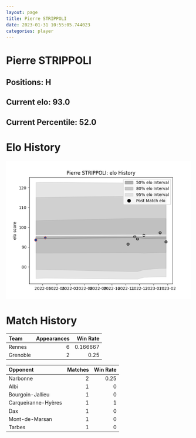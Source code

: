 ```yaml
---  
layout: page  
title: Pierre STRIPPOLI  
date: 2023-01-31 10:55:05.744023  
categories: player  
---
```

# Pierre STRIPPOLI

## Positions: H

## Current elo: 93.0

## Current Percentile: 52.0

# Elo History


![elo history](history_PierreSTRIPPOLI.png)
# Match History


| Team     |   Appearances |   Win Rate |
|:---------|--------------:|-----------:|
| Rennes   |             6 |   0.166667 |
| Grenoble |             2 |   0.25     |

| Opponent            |   Matches |   Win Rate |
|:--------------------|----------:|-----------:|
| Narbonne            |         2 |       0.25 |
| Albi                |         1 |       0    |
| Bourgoin-Jallieu    |         1 |       0    |
| Carqueiranne-Hyères |         1 |       1    |
| Dax                 |         1 |       0    |
| Mont-de-Marsan      |         1 |       0    |
| Tarbes              |         1 |       0    |
